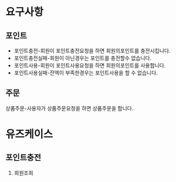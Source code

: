 # 요구사항


## 포인트
- 포인트충전-회원이 포인트충전요청을 하면 회원의포인트를 충전시킵니다.
- 포인트충전실패-회원이 아닌경우는 포인트를 충전할수 없습니다.
- 포인트사용-회원이 포인트사용요청을 하면 회원의포인트를 사용합니다.
- 포인트사용실패-잔액이 부족한경우는 포인트사용을 할 수 없습니다.


## 주문
상품주문-사용자가 상품주문요청을 하면 상품주문을 합니다.


# 유즈케이스
## 포인트충전
1. 회원조회